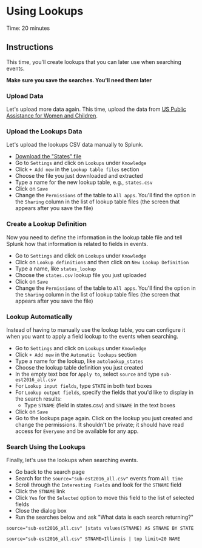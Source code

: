 # Using Lookups
Time: 20 minutes

## Instructions
This time, you'll create lookups that you can later use when searching events.

**Make sure you save the searches. You'll need them later**

### Upload Data
Let's upload more data again. This time, upload the data from [US Public Assistance for Women and Children](https://raw.githubusercontent.com/techtown-training/splunk-bootcamp/master/data/sub-est2016_all.csv).

### Upload the Lookups Data
Let's upload the lookups CSV data manually to Splunk.

- [Download the "States" file](https://raw.githubusercontent.com/techtown-training/splunk-bootcamp/master/data/sub-est2016_all_states.csv)
- Go to `Settings` and click on `Lookups` under `Knowledge`
- Click `+ Add new` in the `Lookup table files` section
- Choose the file you just downloaded and extracted
- Type a name for the new lookup table, e.g., `states.csv`
- Click on `Save`
- Change the `Permissions` of the table to `All apps`. You'll find the option in the `Sharing` column in the list of lookup table files (the screen that appears after you save the file)


### Create a Lookup Definition
Now you need to define the information in the lookup table file and tell Splunk how that information is related to fields in events.

- Go to `Settings` and click on `Lookups` under `Knowledge`
- Click on `Lookup definitions` and then click on `New Lookup Definition`
- Type a name, like `states_lookup`
- Choose the `states.csv` lookup file you just uploaded
- Click on `Save`
- Change the `Permissions` of the table to `All apps`. You'll find the option in the `Sharing` column in the list of lookup table files (the screen that appears after you save the file)

### Lookup Automatically
Instead of having to manually use the lookup table, you can configure it when you want to apply a field lookup to the events when searching.

- Go to `Settings` and click on `Lookups` under `Knowledge`
- Click `+ Add new` in the `Automatic lookups` section
- Type a name for the lookup, like `autolookup_states`
- Choose the lookup table definition you just created
- In the empty text box for `Apply to`, select `source` and type `sub-est2016_all.csv`
- For `Lookup input fields`, type `STATE` in both text boxes
- For `Lookup output fields`, specify the fields that you'd like to display in the search results:
    - Type `STNAME` (field in states.csv) and `STNAME` in the text boxes
- Click on `Save`
- Go to the lookups page again. Click on the lookup you just created and change the permissions. It shouldn't be private; it should have read access for `Everyone` and be available for any app.

### Search Using the Lookups
Finally, let's use the lookups when searching events.

- Go back to the search page
- Search for the `source="sub-est2016_all.csv"` events from `All time`
- Scroll through the `Interesting Fields` and look for the `STNAME` field
- Click the `STNAME` link
- Click `Yes` for the `Selected` option to move this field to the list of selected fields
- Close the dialog box
- Run the searches below and ask "What data is each search returning?"

```
source="sub-est2016_all.csv" |stats values(STNAME) AS STNAME BY STATE
```

```
source="sub-est2016_all.csv" STNAME=Illinois | top limit=20 NAME
```
